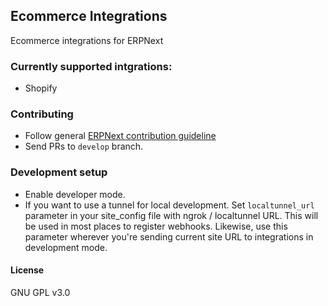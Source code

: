 ## Ecommerce Integrations

Ecommerce integrations for ERPNext

### Currently supported intgrations:

- Shopify


### Contributing

- Follow general [ERPNext contribution guideline](https://github.com/frappe/erpnext/wiki/Contribution-Guidelines)
- Send PRs to `develop` branch.


### Development setup

- Enable developer mode.
- If you want to use a tunnel for local development. Set `localtunnel_url` parameter in your site_config file with ngrok / localtunnel URL. This will be used in most places to register webhooks. Likewise, use this parameter wherever you're sending current site URL to integrations in development mode.


#### License

GNU GPL v3.0
